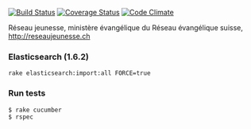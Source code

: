 [![Build Status](https://semaphoreci.com/api/v1/js-tech/resj/branches/master/badge.svg)](https://semaphoreci.com/js-tech/resj)
[![Coverage Status](https://coveralls.io/repos/github/JS-Tech/resj/badge.svg?branch=master)](https://coveralls.io/github/JS-Tech/resj?branch=master)
[![Code Climate](https://codeclimate.com/github/JS-Tech/resj/badges/gpa.svg)](https://codeclimate.com/github/JS-Tech/resj)

Réseau jeunesse, ministère évangélique du Réseau évangélique suisse, http://reseaujeunesse.ch

### Elasticsearch (1.6.2)

```
rake elasticsearch:import:all FORCE=true
```

### Run tests

```
$ rake cucumber
$ rspec 
```
